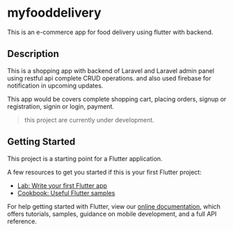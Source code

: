 # myfooddelivery

This is an e-commerce app for food delivery using flutter with backend. 

## Description

This is a shopping app with backend of Laravel and Laravel admin panel using restful api complete CRUD operations. and also used firebase for notification in upcoming updates.

This app would be covers complete shopping cart, placing orders, signup or registration, signin or login, payment.

> this project are currently under development.

## Getting Started

This project is a starting point for a Flutter application.

A few resources to get you started if this is your first Flutter project:

- [Lab: Write your first Flutter app](https://flutter.dev/docs/get-started/codelab)
- [Cookbook: Useful Flutter samples](https://flutter.dev/docs/cookbook)

For help getting started with Flutter, view our
[online documentation](https://flutter.dev/docs), which offers tutorials,
samples, guidance on mobile development, and a full API reference.
